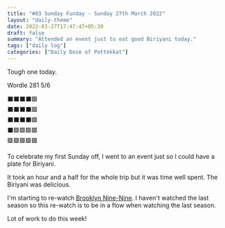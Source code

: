 ```yaml
---
title: "#83 Sunday Funday - Sunday 27th March 2022"
layout: "daily-theme"
date: 2022-03-27T17:47:47+05:30
draft: false
summary: "Attended an event just to eat good Biriyani today."
tags: ["daily log"]
categories: ["Daily Dose of Pottekkat"]
---
```


Tough one today.

Wordle 281 5/6

⬛⬛⬛⬛🟩\
⬛⬛⬛⬛🟩\
⬛⬛⬛⬛🟩\
⬛🟩🟩🟩🟩\
🟩🟩🟩🟩🟩

To celebrate my first Sunday off, I went to an event just so I could have a plate for Biriyani.

It took an hour and a half for the whole trip but it was time well spent. The Biriyani was delicious.

I'm starting to re-watch [Brooklyn Nine-Nine](https://www.imdb.com/title/tt2467372/). I haven't watched the last season so this re-watch is to be in a flow when watching the last season.

Lot of work to do this week!
